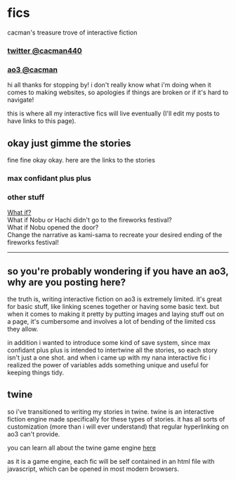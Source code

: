 # fics
cacman's treasure trove of interactive fiction <br/>
### [twitter @cacman440](https://twitter.com/cacman440)
### [ao3 @cacman](https://archiveofourown.org/users/cacman)

hi all thanks for stopping by! i don't really know what i'm doing when it comes to making websites, so apologies if things are broken or if it's hard to navigate!

this is where all my interactive fics will live eventually (I'll edit my posts to have links to this page).

## okay just gimme the stories

fine fine okay okay. here are the links to the stories

### max confidant plus plus

### other stuff
[What if?](https://v6p9d9t4.ssl.hwcdn.net/html/6682977/index.html)  
What if Nobu or Hachi didn't go to the fireworks festival?  
What if Nobu opened the door?  
Change the narrative as kami-sama to recreate your desired ending of the fireworks festival!  

---

## so you're probably wondering if you have an ao3, why are you posting here?

the truth is, writing interactive fiction on ao3 is extremely limited. it's great for basic stuff, like linking scenes together or having some basic text. but when it comes to making it pretty by putting images and laying stuff out on a page, it's cumbersome and involves a lot of bending of the limited css they allow.

in addition i wanted to introduce some kind of save system, since max confidant plus plus is intended to intertwine all the stories, so each story isn't just a one shot. and when i came up with my nana interactive fic i realized the power of variables adds something unique and useful for keeping things tidy.

## twine

so i've transitioned to writing my stories in twine. twine is an interactive fiction engine made specifically for these types of stories. it has all sorts of customization (more than i will ever understand) that regular hyperlinking on ao3 can't provide.

you can learn all about the twine game engine [here](http://twinery.org/)

as it is a game engine, each fic will be self contained in an html file with javascript, which can be opened in most modern browsers.


